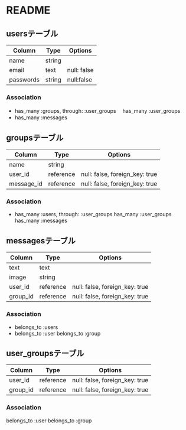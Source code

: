 # README

## usersテーブル

|Column|Type|Options|
|------|----|-------|
|name|string|
|email|text|null: false|unique: true|
|passwords|string|null:false|unique: true|

### Association
- has_many :groups, through: :user_groups
　has_many :user_groups
- has_many :messages

## groupsテーブル

|Column|Type|Options|
|------|----|-------|
|name|string|
|user_id|reference|null: false, foreign_key: true|
|message_id|reference|null: false, foreign_key: true|

### Association
- has_many :users, through: :user_groups
  has_many :user_groups
  has_many :messages



## messagesテーブル

|Column|Type|Options|
|------|----|-------|
|text|text|
|image|string|
|user_id|reference|null: false, foreign_key: true|
|group_id|reference|null: false, foreign_key: true|

### Association
- belongs_to :users
- belongs_to :user
  belongs_to :group

## user_groupsテーブル

|Column|Type|Options|
|------|----|-------|
|user_id|reference|null: false, foreign_key: true|
|group_id|reference|null: false, foreign_key: true|

### Association
belongs_to :user
belongs_to :group



